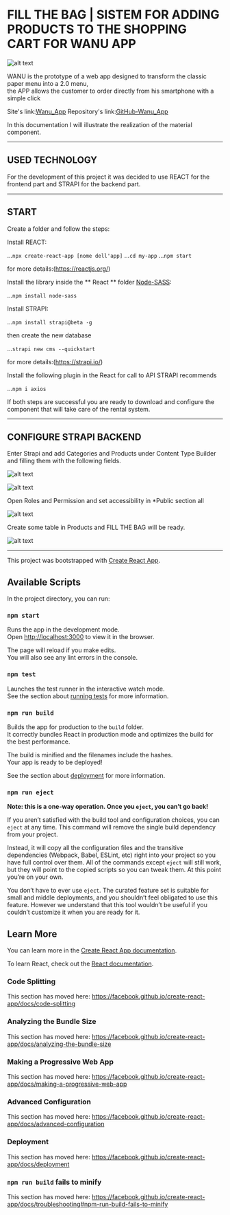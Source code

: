 # FILL THE BAG | SISTEM FOR ADDING PRODUCTS TO THE SHOPPING CART FOR WANU APP

![alt text](https://github.com/EntradeO/Fill_the_Bag/tree/master/src/img/Screenshot.png "Screenshot")

WANU is the prototype of a web app designed to transform the classic paper menu into a 2.0 menu,<br>
the APP allows the customer to order directly from his smartphone with a simple click

Site's link:[Wanu_App](https://wanu.netlify.com)
Repository's link:[GitHub-Wanu_App](https://github.com/EntradeO/wanu_app4.0)

In this documentation I will illustrate the realization of the material component.

-------------------------------------------------------------------------------------------

## USED TECHNOLOGY

For the development of this project it was decided to use REACT for the frontend part and STRAPI for the backend part.

--------------------------------------------------------------------------------------------

## START

Create a folder and follow the steps:

Install REACT:

...`npx create-react-app [nome dell'app]`
...`cd my-app`
...`npm start`

for more details:(https://reactjs.org/)

Install the library inside the ** React ** folder [Node-SASS](https://www.google.com):

...`npm install node-sass`

Install STRAPI:

...`npm install strapi@beta -g`

then create the new database

...`strapi new cms --quickstart`

for more details:(https://strapi.io/)

Install the following plugin in the React for call to API STRAPI recommends

...`npm i axios`

If both steps are successful you are ready to download and configure the component that will take care of the rental system.

--------------------------------------------------------------------------------

## CONFIGURE STRAPI BACKEND

Enter Strapi and add Categories and Products under Content Type Builder and filling them with the following fields.

![alt text](https://github.com/EntradeO/Fill_the_Bag/tree/master/src/img/tabella4.png)

![alt text](https://github.com/EntradeO/Fill_the_Bag/tree/master/src/img/tabella1.png)

Open Roles and Permission and set accessibility in *Public section all

![alt text](https://github.com/EntradeO/Fill_the_Bag/tree/master/src/img/tabella3.png)

Create some table in Products and FILL THE BAG will be ready.

![alt text](https://github.com/EntradeO/Fill_the_Bag/tree/master/src/img/tabella2.png)

---------------------------------------------------










This project was bootstrapped with [Create React App](https://github.com/facebook/create-react-app).

## Available Scripts

In the project directory, you can run:

### `npm start`

Runs the app in the development mode.<br>
Open [http://localhost:3000](http://localhost:3000) to view it in the browser.

The page will reload if you make edits.<br>
You will also see any lint errors in the console.

### `npm test`

Launches the test runner in the interactive watch mode.<br>
See the section about [running tests](https://facebook.github.io/create-react-app/docs/running-tests) for more information.

### `npm run build`

Builds the app for production to the `build` folder.<br>
It correctly bundles React in production mode and optimizes the build for the best performance.

The build is minified and the filenames include the hashes.<br>
Your app is ready to be deployed!

See the section about [deployment](https://facebook.github.io/create-react-app/docs/deployment) for more information.

### `npm run eject`

**Note: this is a one-way operation. Once you `eject`, you can’t go back!**

If you aren’t satisfied with the build tool and configuration choices, you can `eject` at any time. This command will remove the single build dependency from your project.

Instead, it will copy all the configuration files and the transitive dependencies (Webpack, Babel, ESLint, etc) right into your project so you have full control over them. All of the commands except `eject` will still work, but they will point to the copied scripts so you can tweak them. At this point you’re on your own.

You don’t have to ever use `eject`. The curated feature set is suitable for small and middle deployments, and you shouldn’t feel obligated to use this feature. However we understand that this tool wouldn’t be useful if you couldn’t customize it when you are ready for it.

## Learn More

You can learn more in the [Create React App documentation](https://facebook.github.io/create-react-app/docs/getting-started).

To learn React, check out the [React documentation](https://reactjs.org/).

### Code Splitting

This section has moved here: https://facebook.github.io/create-react-app/docs/code-splitting

### Analyzing the Bundle Size

This section has moved here: https://facebook.github.io/create-react-app/docs/analyzing-the-bundle-size

### Making a Progressive Web App

This section has moved here: https://facebook.github.io/create-react-app/docs/making-a-progressive-web-app

### Advanced Configuration

This section has moved here: https://facebook.github.io/create-react-app/docs/advanced-configuration

### Deployment

This section has moved here: https://facebook.github.io/create-react-app/docs/deployment

### `npm run build` fails to minify

This section has moved here: https://facebook.github.io/create-react-app/docs/troubleshooting#npm-run-build-fails-to-minify